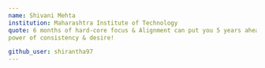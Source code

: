 ```yaml
---
name: Shivani Mehta
institution: Maharashtra Institute of Technology
quote: 6 months of hard-core focus & Alignment can put you 5 years ahead in life. Never Underestimate the
power of consistency & desire!

github_user: shirantha97
---
```

